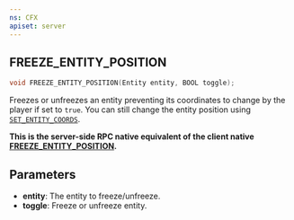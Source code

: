 ```yaml
---
ns: CFX
apiset: server
---
```

## FREEZE_ENTITY_POSITION

```c
void FREEZE_ENTITY_POSITION(Entity entity, BOOL toggle);
```

Freezes or unfreezes an entity preventing its coordinates to change by the player if set to `true`. You can still change the entity position using [`SET_ENTITY_COORDS`](#\_0x06843DA7060A026B).

**This is the server-side RPC native equivalent of the client native [FREEZE\_ENTITY\_POSITION](?_0x428CA6DBD1094446).**

## Parameters
* **entity**: The entity to freeze/unfreeze.
* **toggle**: Freeze or unfreeze entity.

